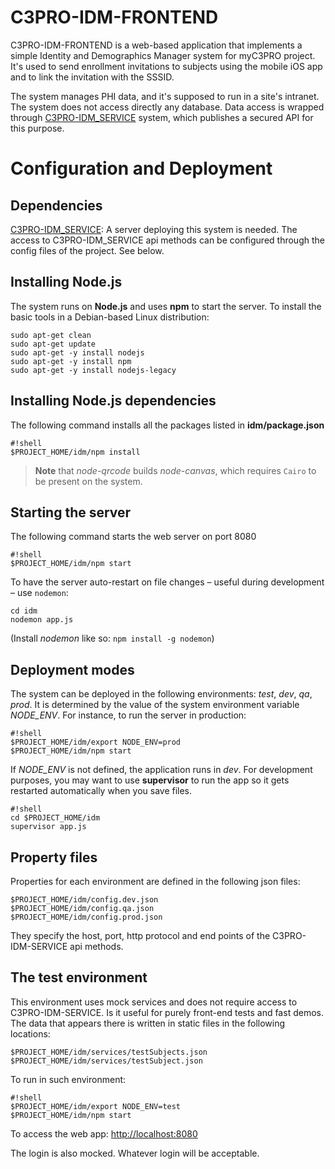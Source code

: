 # C3PRO-IDM-FRONTEND #

C3PRO-IDM-FRONTEND is a web-based application that implements a simple Identity and Demographics Manager system for myC3PRO project. It's used to send enrollment invitations to subjects using the mobile iOS app and to link the invitation with the SSSID. 

The system manages PHI data, and it's supposed to run in a site's intranet. The system does not access directly any database. Data access is wrapped through [C3PRO-IDM_SERVICE](https://bitbucket.org/ihlchip/c3pro-idm-service) system, which publishes a secured API for this purpose.


# Configuration and Deployment #

## Dependencies ##

[C3PRO-IDM_SERVICE](https://bitbucket.org/ihlchip/c3pro-idm-service): A server deploying this system is needed. The access to C3PRO-IDM_SERVICE api methods can be configured through the config files of the project. See below.

## Installing Node.js ##

The system runs on **Node.js** and uses **npm** to start the server. To install the basic tools in a Debian-based Linux distribution: 

    sudo apt-get clean
    sudo apt-get update
    sudo apt-get -y install nodejs
    sudo apt-get -y install npm
    sudo apt-get -y install nodejs-legacy

## Installing Node.js dependencies ##

The following command installs all the packages listed in **idm/package.json**

```
#!shell
$PROJECT_HOME/idm/npm install
```

> **Note** that _node-qrcode_ builds _node-canvas_, which requires `Cairo` to be present on the system.

## Starting the server ##

The following command starts the web server on port 8080

```
#!shell
$PROJECT_HOME/idm/npm start
```

To have the server auto-restart on file changes – useful during development – use `nodemon`:

```
cd idm
nodemon app.js
```

(Install _nodemon_ like so: `npm install -g nodemon`)

## Deployment modes ##

The system can be deployed in the following environments: *test*, *dev*, *qa*, *prod*. It is determined by the value of the system environment variable *NODE_ENV*. For instance, to run the server in production:

```
#!shell
$PROJECT_HOME/idm/export NODE_ENV=prod
$PROJECT_HOME/idm/npm start
```

If *NODE_ENV* is not defined, the application runs in *dev*.
For development purposes, you may want to use **supervisor** to run the app so it gets restarted automatically when you save files.

```
#!shell
cd $PROJECT_HOME/idm
supervisor app.js
```

## Property files

Properties for each environment are defined in the following json files:

    $PROJECT_HOME/idm/config.dev.json
    $PROJECT_HOME/idm/config.qa.json
    $PROJECT_HOME/idm/config.prod.json

They specify the host, port, http protocol and end points of the C3PRO-IDM-SERVICE api methods. 

## The test environment

This environment uses mock services and does not require access to C3PRO-IDM-SERVICE. Is it useful   for purely front-end tests and fast demos. The data that appears there is written in static files in the following locations:

    $PROJECT_HOME/idm/services/testSubjects.json
    $PROJECT_HOME/idm/services/testSubject.json

To run in such environment:

```
#!shell
$PROJECT_HOME/idm/export NODE_ENV=test
$PROJECT_HOME/idm/npm start
```

To access the web app: [http://localhost:8080](http://localhost:8080)

The login is also mocked. Whatever login will be acceptable.